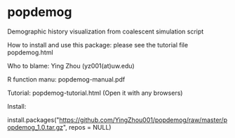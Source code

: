 # popdemog
Demographic history visualization from coalescent simulation script

How to install and use this package: please see the tutorial file popdemog.html

Who to blame: Ying Zhou (yz001(at)uw.edu)

R function manu: popdemog-manual.pdf

Tutorial: popdemog-tutorial.html (Open it with any browsers)

Install:

  install.packages("https://github.com/YingZhou001/popdemog/raw/master/popdemog_1.0.tar.gz", repos = NULL)
   
